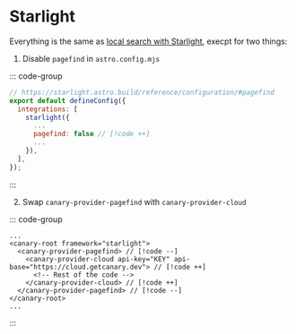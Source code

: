 # Starlight

Everything is the same as [local search with Starlight](/docs/local/integrations/starlight), execpt for two things:

1. Disable `pagefind` in `astro.config.mjs`

::: code-group

```js [astro.config.mjs]
// https://starlight.astro.build/reference/configuration/#pagefind
export default defineConfig({
  integrations: [
    starlight({
      ...
      pagefind: false // [!code ++]
      ...
    }),
  ],
});
```

:::

2. Swap `canary-provider-pagefind` with `canary-provider-cloud`

::: code-group

```html-vue [YOUR_COMPONENT.astro]
...
<canary-root framework="starlight">
  <canary-provider-pagefind> // [!code --]
    <canary-provider-cloud api-key="KEY" api-base="https://cloud.getcanary.dev"> // [!code ++]
      <!-- Rest of the code -->
    </canary-provider-cloud> // [!code ++]
  </canary-provider-pagefind> // [!code --]
</canary-root>
...
```

:::
